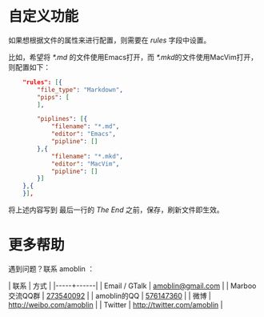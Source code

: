 # 自定义功能

<!-- create time: 2014-12-07 19:00:20  -->

如果想根据文件的属性来进行配置，则需要在 *rules* 字段中设置。

比如，希望将 *\*.md* 的文件使用Emacs打开，而 *\*.mkd*的文件使用MacVim打开，则配置如下：

```json
    "rules": [{
	    "file_type": "Markdown",
	    "pips": [
	    ],

        "piplines": [{
	        "filename": "*.md",
	        "editor": "Emacs",
	        "pipline": []
	    },{
	        "filename": "*.mkd",
	        "editor": "MacVim",
	        "pipline": []
        }]
    },{
    }],
```

将上述内容写到 最后一行的 *The End* 之前，保存，刷新文件即生效。

# 更多帮助

遇到问题？联系 amoblin ：

| 联系 | 方式 |
|-----+------|
| Email / GTalk | <amoblin@gmail.com> |
| Marboo交流QQ群 | [273540092](qq://273540092) |
| amoblin的QQ | [576147360](qq://576147360) |
| 微博 | <http://weibo.com/amoblin> |
| Twitter | <http://twitter.com/amoblin> |
